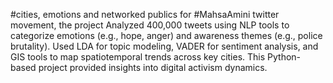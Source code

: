 #cities, emotions and networked publics 
for #MahsaAmini twitter movement, the project Analyzed 400,000 tweets using NLP tools to categorize
emotions (e.g., hope, anger)
and awareness themes (e.g., police brutality). 
Used LDA for topic modeling, VADER for sentiment analysis, 
and GIS tools to map spatiotemporal trends across key cities. 
This Python-based project provided insights into digital activism dynamics. 
